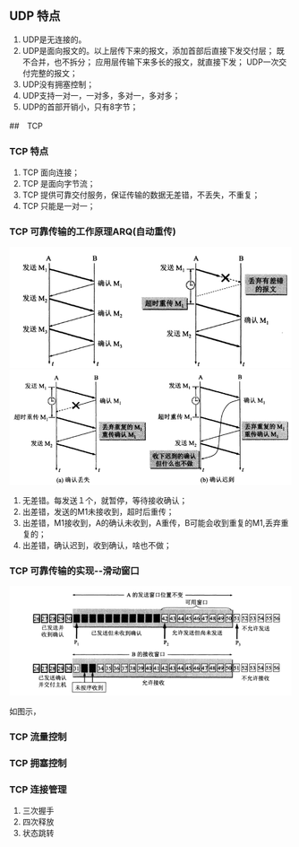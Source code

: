 ## UDP 特点
1. UDP是无连接的。
2. UDP是面向报文的。以上层传下来的报文，添加首部后直接下发交付层； 既不合并，也不拆分； 应用层传输下来多长的报文，就直接下发； UDP一次交付完整的报文； 
3. UDP没有拥塞控制； 
4. UDP支持一对一，一对多，多对一，多对多； 
5. UDP的首部开销小，只有8字节； 

##　TCP 
### TCP 特点
1. TCP 面向连接；
2. TCP 是面向字节流；　
3. TCP 提供可靠交付服务，保证传输的数据无差错，不丢失，不重复；　
4. TCP 只能是一对一；　

### TCP 可靠传输的工作原理ARQ(自动重传)
![tcp可靠传输１](./picture/tcp可靠传输１.png)
![tcp可靠传输２](./picture/tcp可靠传输２.png)
1. 无差错。每发送１个，就暂停，等待接收确认；　
2. 出差错，发送的M1未接收到，超时后重传；　
3. 出差错，M1接收到，A的确认未收到，A重传，B可能会收到重复的M1,丢弃重复的； 
4. 出差错，确认迟到，收到确认，啥也不做；

### TCP 可靠传输的实现--滑动窗口
<img src="./picture/tcp滑窗的实现.png"/>

如图示，
### TCP 流量控制

### TCP 拥塞控制

### TCP 连接管理
1. 三次握手
2. 四次释放
3. 状态跳转




